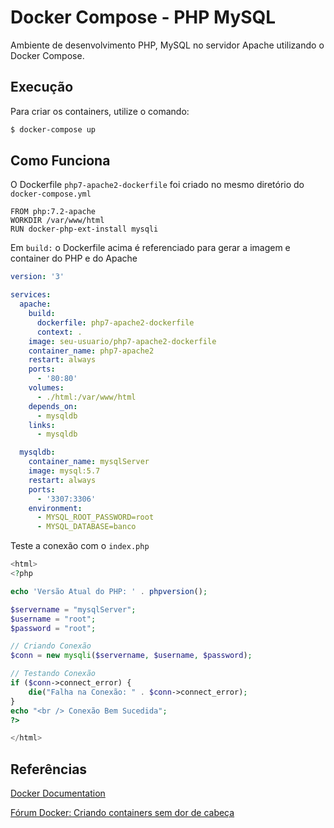 # Docker Compose - PHP MySQL 
Ambiente de desenvolvimento PHP, MySQL no servidor Apache utilizando o Docker Compose.

## Execução
Para criar os containers, utilize o comando:

``` sh
$ docker-compose up
```

## Como Funciona
O Dockerfile `php7-apache2-dockerfile` foi criado no mesmo diretório do `docker-compose.yml`

```
FROM php:7.2-apache
WORKDIR /var/www/html
RUN docker-php-ext-install mysqli
```
Em `build:` o Dockerfile acima é referenciado para gerar a imagem e container do PHP e do Apache
``` yml
version: '3'

services:
  apache:
    build:
      dockerfile: php7-apache2-dockerfile
      context: .
    image: seu-usuario/php7-apache2-dockerfile
    container_name: php7-apache2
    restart: always
    ports:
      - '80:80'
    volumes:
      - ./html:/var/www/html
    depends_on:
      - mysqldb
    links:
      - mysqldb

  mysqldb:
    container_name: mysqlServer
    image: mysql:5.7
    restart: always
    ports:
      - '3307:3306'
    environment:
      - MYSQL_ROOT_PASSWORD=root
      - MYSQL_DATABASE=banco
```
Teste a conexão com o `index.php`

``` PHP
<html>
<?php

echo 'Versão Atual do PHP: ' . phpversion();

$servername = "mysqlServer";
$username = "root";
$password = "root";

// Criando Conexão
$conn = new mysqli($servername, $username, $password);

// Testando Conexão
if ($conn->connect_error) {
    die("Falha na Conexão: " . $conn->connect_error);
}
echo "<br /> Conexão Bem Sucedida";
?>

</html>
```

## Referências
[Docker Documentation](https://docs.docker.com)

[Fórum Docker: Criando containers sem dor de cabeça](https://cursos.alura.com.br/forum)

